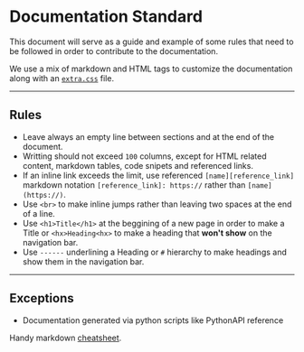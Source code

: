 # Documentation Standard

This document will serve as a guide and example of some rules that need to be
followed in order to contribute to the documentation.

We use a mix of markdown and HTML tags to customize the documentation along with an
[`extra.css`](https://github.com/carla-simulator/carla/tree/master/Docs/extra.css) file.

---
## Rules


  * Leave always an empty line between sections and at the end of the document.
  * Writting should not exceed `100` columns, except for HTML related content, markdown tables,
  code snipets and referenced links.
  * If an inline link exceeds the limit, use referenced `[name][reference_link]` markdown notation
  `[reference_link]: https://` rather than `[name](https://)`.
  * Use `<br>` to make inline jumps rather than leaving two spaces at the end of a line.
  * Use `<h1>Title</h1>` at the beggining of a new page in order to make a Title or
  `<hx>Heading<hx>` to make a heading that **won't show** on the navigation bar.
  * Use `------` underlining a Heading or `#` hierarchy to make headings and show them in the
  navigation bar.

---
## Exceptions

  * Documentation generated via python scripts like PythonAPI reference

Handy markdown [cheatsheet][cheatlink].

[cheatlink]: https://github.com/adam-p/markdown-here/wiki/Markdown-Cheatsheet
